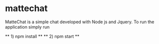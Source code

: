 # mattechat

MatteChat is a simple chat developed with Node js and Jquery.
To run the application simply run 

** 1) npm install **
** 2) npm start **
